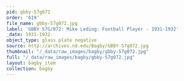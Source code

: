 ```yaml
---
pid: gbby-57g072
order: '619'
file_name: gbby-57g072.jpg
label: 'GBBY 57G/072: Mike Leding: Football Player - 1931-1932'
_date: 1931-1932
object_type: glass plate negative
source: http://archives.nd.edu/Bagby/GBBY-57g072.jpg
thumbnail: "/_data/raw_images/bagby/gbby-57g072.jpg"
full: "/_data/raw_images/bagby/gbby-57g072.jpg"
layout: bagby_item
collection: bagby
---
```

